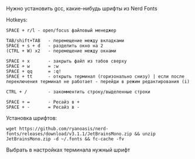 Нужно установить gcc, какие-нибудь шрифты из Nerd Fonts

Hotkeys:
```
SPACE + r/l - open/focus файловый менеджер

TAB/shift+TAB   - перемещение между вкладками
SPACE + s + d   - разделить окно на 2
(CTRL + W) x2   - перемещение между окнами 

SPACE + x       - закрыть файл из табов сверху
SPACE + w       = :w
SPACE + qq      = :q!
SPACE + tt      - открыть терминал (горизонально снизу) | если после переключения терминал не работает - перейди в режим редактирования (i)

CTRL + /        - закомментить строку/выделенные строки

SPACE + =       - Ресайз в +
SPACE + -       = Ресайз в -
```

Установка шрифтов:
```
wget https://github.com/ryanoasis/nerd-fonts/releases/download/v3.1.1/JetBrainsMono.zip && unzip JetBrainsMono.zip -d ~/.fonts && fc-cache -fv
```
Выбрать в настройках терминала нужный шрифт 
